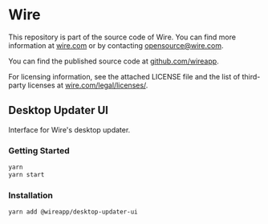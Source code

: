 # Wire

This repository is part of the source code of Wire. You can find more information at [wire.com](https://wire.com) or by contacting opensource@wire.com.

You can find the published source code at [github.com/wireapp](https://github.com/wireapp).

For licensing information, see the attached LICENSE file and the list of third-party licenses at [wire.com/legal/licenses/](https://wire.com/legal/licenses/).

## Desktop Updater UI

Interface for Wire's desktop updater.

### Getting Started

```bash
yarn
yarn start
```

### Installation

```bash
yarn add @wireapp/desktop-updater-ui
```
